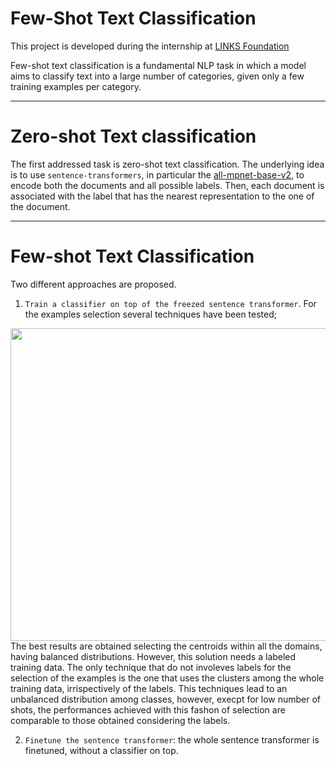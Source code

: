 # Few-Shot Text Classification
This project is developed during the internship at [LINKS Foundation](https://linksfoundation.com/en/)

Few-shot text classification is a fundamental NLP task in which a model aims to classify text into a large number of categories, given only a few training examples per category.

---
# Zero-shot Text classification
The first addressed task is zero-shot text classification. The underlying idea is to use `sentence-transformers`, in particular the [all-mpnet-base-v2](https://huggingface.co/sentence-transformers/all-mpnet-base-v2), to encode both the documents and all possible labels. Then, each document is associated with the label that has the nearest representation to the one of the document.

---
# Few-shot Text Classification
Two different approaches are proposed.
1. `Train a classifier on top of the freezed sentence transformer`. For the examples selection several techniques have been tested; 
<img src="https://user-images.githubusercontent.com/89184723/167891926-ba3339c9-ee2c-4b98-86fc-af8ebd586ff5.jpg" width="700" height="500">
The best results are obtained selecting the centroids within all the domains, having balanced distributions. However, this solution needs a labeled training data. The only technique that do not involeves labels for the selection of the examples is the one that uses the clusters among the whole training data, irrispectively of the labels. This techniques lead to an unbalanced distribution among classes, however, execpt for low number of shots, the performances achieved with this fashon of selection are comparable to those obtained considering the labels.

2. `Finetune the sentence transformer`: the whole sentence transformer is finetuned, without a classifier on top.
